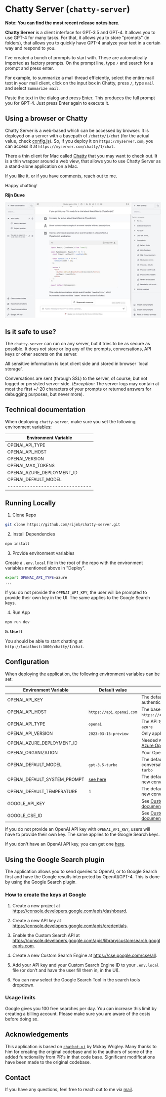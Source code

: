 # Chatty Server (`chatty-server`)

__Note: You can find the most recent release notes [here](./public/RELEASE_NOTES.md).__


**Chatty Server** is a client interface for GPT-3.5 and GPT-4. It allows you to use
GPT-4 for many tasks. For that, it allows you to store "prompts" (in folders), 
that allows you to quickly have GPT-4 analyze your text
in a certain way and respond to you.

I've created a bunch of prompts to start with. These are automatically imported 
as factory prompts. On the prompt line, type `/` and search for a prompt and press enter.

For example, to summarize a mail thread efficiently, select the entire mail text
in your mail client, click on the input box in Chatty, press `/`, type `mail` and
select `Summarize mail`.

Paste the text in the dialog and press Enter. This produces the full prompt you for
GPT-4. Just press Enter again to execute it.

## Using a browser or Chatty

Chatty Server is a web-based which can be accessed by browser. It is deployed on
a server with a basepath of `/chatty/1/chat` (for the actual value, check [config.js](./config.js)).
So, if you deploy it on `https://myserver.com`, you can access it at `https://myserver.com/chatty/1/chat`.

There a thin client for Mac called [Chatty](https://github.com/rijnb/ChattyUI) that you may want
to check out. It is a thin wrapper around a web view, that allows you to use Chatty Server as a
stand-alone application on a Mac.

If you like it, or if you have comments, reach out to me.

Happy chatting!

**Rijn Buve**

![Chatty](./public/screenshots/screenshot_1.jpg)

## Is it safe to use?

The `chatty-server` can run on any server, but it tries to be as secure as possible.
It does *not* store or log any of the prompts, conversations, API keys or other secrets
on the server.

All sensitive information is kept client side and stored in browser 'local storage'.

Conversations are sent (through SSL) to the server, of course, but not logged or persisted
server-side. (*Exception:* The server logs may contain at most the first +/-20 characters of
your prompts or returned answers for debugging purposes, but never more).

## Technical documentation

When deploying `chatty-server`, make sure you set the following environment variables:

| Environment Variable           |
|--------------------------------|
| OPENAI_API_TYPE                |
| OPENAI_API_HOST                | 
| OPENAI_VERSION                 | 
| OPENAI_MAX_TOKENS              | 
| OPENAI_AZURE_DEPLOYMENT_ID     | 
| OPENAI_DEFAULT_MODEL           |
| ------------------------------ |

## Running Locally

1. Clone Repo

```bash
git clone https://github.com/rijnb/chatty-server.git
```

2. Install Dependencies

```bash
npm install
```

3. Provide environment variables

Create a `.env.local` file in the root of the repo with the environment variables mentioned above in "Deploy".

```bash
export OPENAI_API_TYPE=azure
...
```

If you do not provide the `OPENAI_API_KEY`, the user will be prompted to provide their own key in the UI. The same
applies to the Google Search keys.

4. Run App

```bash
npm run dev
```

**5. Use It**

You should be able to start chatting at `http://localhost:3000/chatty/1/chat`.

## Configuration

When deploying the application, the following environment variables can be set:

| Environment Variable         | Default value                  | Description                                                                                                                               |
|------------------------------|--------------------------------|-------------------------------------------------------------------------------------------------------------------------------------------|
| OPENAI_API_KEY               |                                | The default API key used for authentication with OpenAI                                                                                   |
| OPENAI_API_HOST              | `https://api.openai.com`       | The base url, for Azure use `https://<endpoint>.openai.azure.com`                                                                         |
| OPENAI_API_TYPE              | `openai`                       | The API type, options are `openai` or `azure`                                                                                             |
| OPENAI_API_VERSION           | `2023-03-15-preview`           | Only applicable for Azure OpenAI                                                                                                          |
| OPENAI_AZURE_DEPLOYMENT_ID   |                                | Needed when Azure OpenAI, Ref [Azure OpenAI API](https://learn.microsoft.com/zh-cn/azure/cognitive-services/openai/reference#completions) |
| OPENAI_ORGANIZATION          |                                | Your OpenAI organization ID                                                                                                               |
| OPENAI_DEFAULT_MODEL         | `gpt-3.5-turbo`                | The default model to use on new conversations, for Azure use `gpt-35-turbo`                                                               |
| OPENAI_DEFAULT_SYSTEM_PROMPT | [see here](utils/app/const.ts) | The default system prompt to use on new conversations                                                                                     |
| OPENAI_DEFAULT_TEMPERATURE   | 1                              | The default temperature to use on new conversations                                                                                       |
| GOOGLE_API_KEY               |                                | See [Custom Search JSON API documentation][GCSE]                                                                                          |
| GOOGLE_CSE_ID                |                                | See [Custom Search JSON API documentation][GCSE]                                                                                          |

If you do not provide an OpenAI API key with `OPENAI_API_KEY`, users will have to provide their own key.
The same applies to the Google Search keys.

If you don't have an OpenAI API key, you can get one [here](https://platform.openai.com/account/api-keys).

## Using the Google Search plugin

The application allows you to send queries to OpenAI, or to Google Search first and have the Google results
interpreted by OpenAI/GPT-4. This is done by using the Google Search plugin.

### How to create the keys at Google

1. Create a new project at https://console.developers.google.com/apis/dashboard.

2. Create a new API key at https://console.developers.google.com/apis/credentials.

3. Enable the Custom Search API at https://console.developers.google.com/apis/library/customsearch.googleapis.com.

4. Create a new Custom Search Engine at https://cse.google.com/cse/all.

5. Add your API key and your Custom Search Engine ID to your `.env.local` file (or don't and have the user fill them in,
   in the UI).

6. You can now select the Google Search Tool in the search tools dropdown.

### Usage limits

Google gives you 100 free searches per day. You can increase this limit by creating a billing account.
Please make sure you are aware of the costs before doing so.

## Acknowledgements

This application is based on [`chatbot-ui`](https://github.com/mckaywrigley/chatbot-ui) by Mckay Wrigley.
Many thanks to him for creating the original codebase and to the authors of some of the added functionality
from PR's in that code base. Significant modifications have been made to the original codebase.

## Contact

If you have any questions, feel free to reach out to me via [mail](mailto:rijn@buve.nl).

[GCSE]: https://developers.google.com/custom-search/v1/overview
